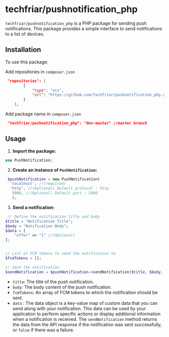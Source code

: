 # techfriar/pushnotification_php

`techfriar/pushnotification_php` is a PHP package for sending push notifications.
This package provides a simple interface to send notifications to a list of devices.

## Installation

To use this package:

Add repositories in `composer.json`

```json
 "repositories": [
        {
            "type": "vcs",
            "url": "https://github.com/Techfriar/pushnotification_php.git"
        }
    ],
```

Add package name in `composer.json`

```json
 "techfriar/pushnotification_php": "dev-master" //master branch
```

## Usage

1. **Import the package:**

```php
use PushNotification;
```

2. **Create an instance of `PushNotification`:**

```php
 $pushNotification = new PushNotification(
  'localhost', //(required)
  'http', //(Optional) Default protocol : http
   5000, //(Optional) Default port : 5000
   );
```

3. **Send a notification:**

```php
 // Define the notification title and body
$title = "Notification Title";
$body = "Notification Body";
$data = [
    "offer" => "1" //(Optional)
];


// List of FCM tokens to send the notification to
$fcmTokens = [];

// Send the notification
$sendNotification = $pushNotification->sendNotification($title, $body, $fcmTokens,$data);
```

- `title`: The title of the push notification.
- `body`: The body content of the push notification.
- `fcmTokens`: An array of FCM tokens to which the notification should be sent.
- `data` : The data object is a key-value map of custom data that you can send along with your notification.
  This data can be used by your application to perform specific actions or display additional information when a notification is received.
  The `sendNotification` method returns the data from the API response if the notification was sent successfully, or `false` if there was a failure.

